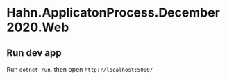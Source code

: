 # Hahn.ApplicatonProcess.December2020.Web
## Run dev app
Run `dotnet run`, then open `http://localhost:5000/`
